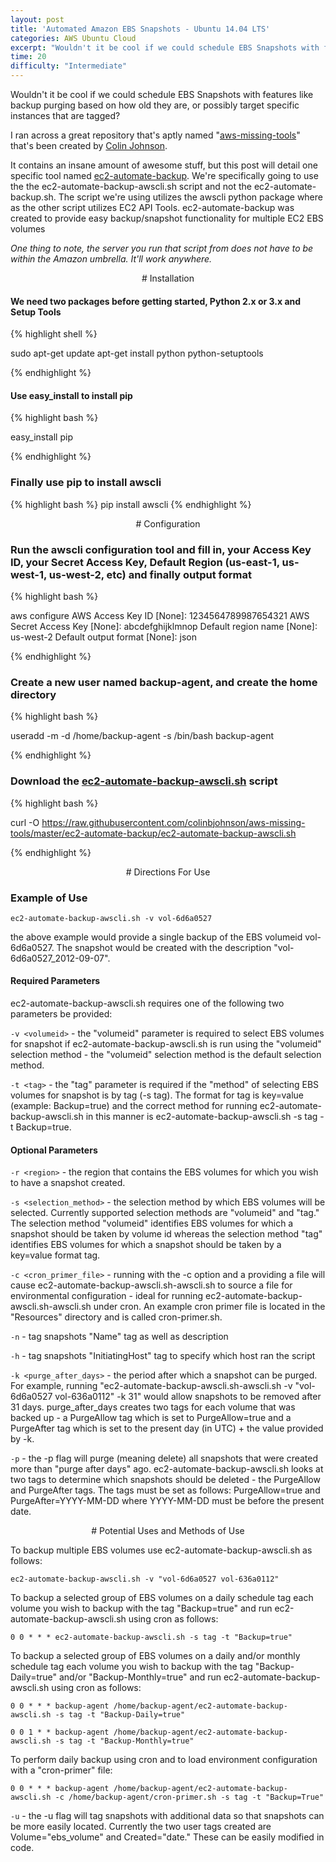 ```yaml
---
layout: post
title: 'Automated Amazon EBS Snapshots - Ubuntu 14.04 LTS'
categories: AWS Ubuntu Cloud
excerpt: "Wouldn't it be cool if we could schedule EBS Snapshots with features like backup purging based on how old they are, or possibly target specific instances that are tagged"
time: 20
difficulty: "Intermediate"
---
```

Wouldn't it be cool if we could schedule EBS Snapshots with features like backup purging based on how old they are, or possibly target specific instances that are tagged?

I ran across a great repository that's aptly named "[aws-missing-tools](https://github.com/colinbjohnson/aws-missing-tools)" that's been created by [Colin Johnson](https://github.com/colinbjohnson).

It contains an insane amount of awesome stuff, but this post will detail one specific tool named [ec2-automate-backup](https://github.com/colinbjohnson/aws-missing-tools/tree/master/ec2-automate-backup). We're specifically going to use the the ec2-automate-backup-awscli.sh script and not the ec2-automate-backup.sh. The script we're using utilizes the awscli python package where as the other script utilizes EC2 API Tools. ec2-automate-backup was created to provide easy backup/snapshot functionality for multiple EC2 EBS volumes

*One thing to note, the server you run that script from does not have to be within the Amazon umbrella. It'll work anywhere.*

<div align="center" markdown="1">
# Installation
</div>


#### We need two packages before getting started, Python 2.x or 3.x and Setup Tools

{% highlight shell %}

sudo apt-get update
apt-get install python python-setuptools

{% endhighlight %}


#### Use easy_install to install pip

{% highlight bash %}

easy_install pip

{% endhighlight %}

### Finally use pip to install awscli

{% highlight bash %}
pip install awscli
{% endhighlight %}


<div align="center" markdown="1">
# Configuration
</div>

### Run the awscli configuration tool and fill in, your Access Key ID, your Secret Access Key, Default Region (us-east-1, us-west-1, us-west-2, etc) and finally output format

{% highlight bash %}

aws configure
  AWS Access Key ID [None]: 1234564789987654321
  AWS Secret Access Key [None]: abcdefghijklmnop
  Default region name [None]: us-west-2
  Default output format [None]: json

{% endhighlight %}

### Create a new user named backup-agent, and create the home directory

{% highlight bash %}

useradd -m -d /home/backup-agent -s /bin/bash backup-agent

{% endhighlight %}

### Download the [ec2-automate-backup-awscli.sh](https://github.com/colinbjohnson/aws-missing-tools/blob/master/ec2-automate-backup/ec2-automate-backup-awscli.sh) script  

{% highlight bash %}

curl -O https://raw.githubusercontent.com/colinbjohnson/aws-missing-tools/master/ec2-automate-backup/ec2-automate-backup-awscli.sh

{% endhighlight %}


<div align="center" markdown="1">
# Directions For Use
</div>

### Example of Use

`ec2-automate-backup-awscli.sh -v vol-6d6a0527`

the above example would provide a single backup of the EBS volumeid vol-6d6a0527. The snapshot would be created with the description "vol-6d6a0527_2012-09-07".

#### Required Parameters

ec2-automate-backup-awscli.sh requires one of the following two parameters be provided:

`-v <volumeid>` - the "volumeid" parameter is required to select EBS volumes for snapshot if ec2-automate-backup-awscli.sh is run using the "volumeid" selection method - the "volumeid" selection method is the default selection method.
    
`-t <tag>` - the "tag" parameter is required if the "method" of selecting EBS volumes for snapshot is by tag (-s tag). The format for tag is key=value (example: Backup=true) and the correct method for running ec2-automate-backup-awscli.sh in this manner is ec2-automate-backup-awscli.sh -s tag -t Backup=true.
#### Optional Parameters
`-r <region>` - the region that contains the EBS volumes for which you wish to have a snapshot created.

`-s <selection_method>` - the selection method by which EBS volumes will be selected. Currently supported selection methods are "volumeid" and "tag." The selection method "volumeid" identifies EBS volumes for which a snapshot should be taken by volume id whereas the selection method "tag" identifies EBS volumes for which a snapshot should be taken by a key=value format tag.

`-c <cron_primer_file>` - running with the -c option and a providing a file will cause ec2-automate-backup-awscli.sh-awscli.sh to source a file for environmental configuration - ideal for running ec2-automate-backup-awscli.sh-awscli.sh under cron. An example cron primer file is located in the "Resources" directory and is called cron-primer.sh.

`-n` - tag snapshots "Name" tag as well as description

`-h` - tag snapshots "InitiatingHost" tag to specify which host ran the script

`-k <purge_after_days>` - the period after which a snapshot can be purged. For example, running "ec2-automate-backup-awscli.sh-awscli.sh -v "vol-6d6a0527 vol-636a0112" -k 31" would allow snapshots to be removed after 31 days. purge_after_days creates two tags for each volume that was backed up - a PurgeAllow tag which is set to PurgeAllow=true and a PurgeAfter tag which is set to the present day (in UTC) + the value provided by -k.

`-p` - the -p flag will purge (meaning delete) all snapshots that were created more than "purge after days" ago. ec2-automate-backup-awscli.sh looks at two tags to determine which snapshots should be deleted - the PurgeAllow and PurgeAfter tags. The tags must be set as follows: PurgeAllow=true and PurgeAfter=YYYY-MM-DD where YYYY-MM-DD must be before the present date.
<div align="center" markdown="1">
# Potential Uses and Methods of Use
</div>

To backup multiple EBS volumes use ec2-automate-backup-awscli.sh as follows: 

`ec2-automate-backup-awscli.sh -v "vol-6d6a0527 vol-636a0112"`

To backup a selected group of EBS volumes on a daily schedule tag each volume you wish to backup with the tag "Backup=true" and run ec2-automate-backup-awscli.sh using cron as follows:

`0 0 * * * ec2-automate-backup-awscli.sh -s tag -t "Backup=true"`

To backup a selected group of EBS volumes on a daily and/or monthly schedule tag each volume you wish to backup with the tag "Backup-Daily=true" and/or "Backup-Monthly=true" and run ec2-automate-backup-awscli.sh using cron as follows:

`0 0 * * * backup-agent /home/backup-agent/ec2-automate-backup-awscli.sh -s tag -t "Backup-Daily=true"`

`0 0 1 * * backup-agent /home/backup-agent/ec2-automate-backup-awscli.sh -s tag -t "Backup-Monthly=true"`

To perform daily backup using cron and to load environment configuration with a "cron-primer" file:

`0 0 * * * backup-agent /home/backup-agent/ec2-automate-backup-awscli.sh -c /home/backup-agent/cron-primer.sh -s tag -t "Backup=True"`

`-u` - the -u flag will tag snapshots with additional data so that snapshots can be more easily located. Currently the two user tags created are Volume="ebs_volume" and Created="date." These can be easily modified in code.